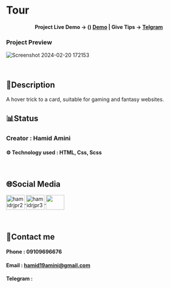# Tour

<h4 align="center">
  <span>Project Live Demo -> () </span>
  <a href="https://hamidamini1991.github.io/Tour/" target="_blank">Demo</a>
  |
  <span>Give Tips -> </span>
  <a href="" target="_blank">Telgram</a>
</h4>

### Project Preview
![Screenshot 2024-02-20 172153](https://github.com/HamidAmini1991/Tour/assets/157976852/4f330254-4032-40ce-ba93-77c824a2cc83)



<br>

## 📃Description
  A hover trick to a card, suitable for gaming and fantasy websites.
<br>

## 📊Status
### Creator : Hamid Amini
#### ⚙️ Technology used : HTML, Css, Scss
<br>

## 🌐Social Media
<p align="left"> 
  <a href="https://www.linkedin.com/in/hamid-amini-b67bb32b5/" target="blank">
    <img align="center" src="https://raw.githubusercontent.com/rahuldkjain/github-profile-readme-generator/master/src/images/icons/Social/linked-in-alt.svg" alt="hamidrjpr2" height="40" width="50" />
  </a>
  <a href="https://instagram.com/hamidamini_fe2024" target="blank">
  <img align="center" src="https://raw.githubusercontent.com/rahuldkjain/github-profile-readme-generator/master/src/images/icons/Social/instagram.svg" alt="hamidrjpr3" height="40" width="50" />
  </a>
  <a href="https://github.com/HamidAmini1991">
    <img align="center" src="https://cdn.jsdelivr.net/gh/devicons/devicon/icons/github/github-original.svg" width="50" height="40">
  </a>
</p>
<br>

## 🔰Contact me
#### Phone : 09109696676
#### Email : hamid19amini@gmail.com
#### Telegram : []()
